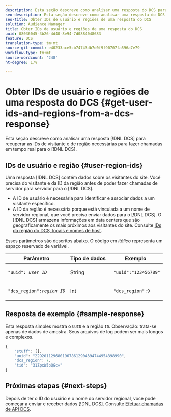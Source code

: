 ```yaml
---
description: Esta seção descreve como analisar uma resposta do DCS para recuperar as IDs de visitante e de região necessárias para fazer chamadas em tempo real para o DCS.
seo-description: Esta seção descreve como analisar uma resposta do DCS para recuperar as IDs de visitante e de região necessárias para fazer chamadas em tempo real para o DCS.
seo-title: Obter IDs de usuário e regiões de uma resposta do DCS
solution: Audience Manager
title: Obter IDs de usuário e regiões de uma resposta do DCS
uuid: 08036045-3b26-4d40-8e94-7d0884048683
feature: DCS
translation-type: tm+mt
source-git-commit: e40233ace5cb74743db7d0f9f90707fa596a7e79
workflow-type: tm+mt
source-wordcount: '248'
ht-degree: 17%

---
```



# Obter IDs de usuário e regiões de uma resposta do DCS {#get-user-ids-and-regions-from-a-dcs-response}

Esta seção descreve como analisar uma resposta [!DNL DCS] para recuperar as IDs de visitante e de região necessárias para fazer chamadas em tempo real para o [!DNL DCS].

## IDs de usuário e região {#user-region-ids}

Uma resposta [!DNL DCS] contém dados sobre os visitantes do site. Você precisa do visitante e da ID da região antes de poder fazer chamadas de servidor para servidor para o [!DNL DCS].

* A ID de usuário é necessária para identificar e associar dados a um visitante específico.
* A ID da região é necessária porque está vinculada a um nome de servidor regional, que você precisa enviar dados para o [!DNL DCS]. O [!DNL DCS] armazena informações em data centers que são geograficamente os mais próximos aos visitantes do site. Consulte [IDs da região do DCS, locais e nomes de host](../../../api/dcs-intro/dcs-api-reference/dcs-regions.md).

Esses parâmetros são descritos abaixo. O código em *itálico* representa um espaço reservado de variável.

<table id="table_822C02D5978348DCB7153001882D397C"> 
 <thead> 
  <tr> 
   <th colname="col1" class="entry"> Parâmetro </th> 
   <th colname="col2" class="entry"> Tipo de dados </th> 
   <th colname="col3" class="entry"> Exemplo </th> 
  </tr> 
 </thead>
 <tbody> 
  <tr> 
   <td colname="col1"> <p><code>"uuid": <i>user ID</i></code> </p> </td> 
   <td colname="col2"> <p>String   </p> </td> 
   <td colname="col3"> <p> <code> "uuid":"123456789"</code> </p> </td> 
  </tr> 
  <tr> 
   <td colname="col1"> <p><code>"dcs_region":<i>region ID</i></code> </p> </td> 
   <td colname="col2"> <p>Int </p> </td> 
   <td colname="col3"> <p> <code> "dcs_region":9</code> </p> </td> 
  </tr> 
 </tbody> 
</table>

## Resposta de exemplo {#sample-response}

Esta resposta simples mostra o `UUID` e a região `ID`. Observação: trata-se apenas de dados de amostra. Seus arquivos de log podem ser mais longos e complexos.

```js
{
    "stuff": [],
    "uuid": "22920112968019678612904394744954398990",
    "dcs_region": 7,
    "tid": "31ZpxW5bQGc="
}
```

## Próximas etapas {#next-steps}

Depois de ter o ID do usuário e o nome do servidor regional, você pode começar a enviar e receber dados [!DNL DCS]. Consulte [Efetuar chamadas de API DCS](../../../api/dcs-intro/dcs-s2s/dcs-s2s-calls.md).
